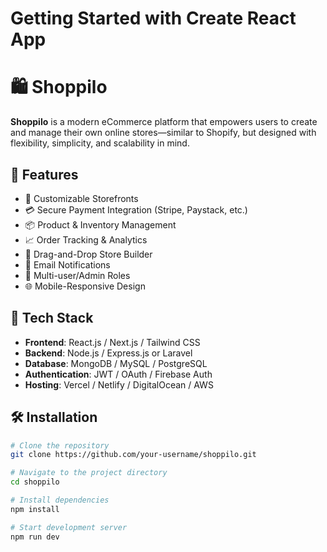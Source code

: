 # Getting Started with Create React App

# 🛍️ Shoppilo

**Shoppilo** is a modern eCommerce platform that empowers users to create and manage their own online stores—similar to Shopify, but designed with flexibility, simplicity, and scalability in mind.

## 🚀 Features

- 🛒 Customizable Storefronts  
- 💳 Secure Payment Integration (Stripe, Paystack, etc.)  
- 📦 Product & Inventory Management  
- 📈 Order Tracking & Analytics  
- 🎨 Drag-and-Drop Store Builder  
- 🔔 Email Notifications  
- 👥 Multi-user/Admin Roles  
- 🌐 Mobile-Responsive Design

## 🧱 Tech Stack

- **Frontend**: React.js / Next.js / Tailwind CSS  
- **Backend**: Node.js / Express.js or Laravel  
- **Database**: MongoDB / MySQL / PostgreSQL  
- **Authentication**: JWT / OAuth / Firebase Auth  
- **Hosting**: Vercel / Netlify / DigitalOcean / AWS

## 🛠️ Installation

```bash
# Clone the repository
git clone https://github.com/your-username/shoppilo.git

# Navigate to the project directory
cd shoppilo

# Install dependencies
npm install

# Start development server
npm run dev

